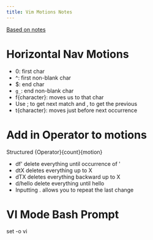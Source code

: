 ```yaml
---
title: Vim Motions Notes
---
```


[Based on
notes](https://www.barbarianmeetscoding.com/boost-your-coding-fu-with-vscode-and-vim/moving-blazingly-fast-with-the-core-vim-motions/)

# Horizontal Nav Motions

- 0: first char
- \^: first non-blank char
- \$: end char
- `g_`: end non-blank char
- f{character}: moves us to that char
- Use ; to get next match and , to get the previous
- t{character}: moves just before next occurrence

# Add in Operator to motions

Structured {Operator}{count}{motion}

- df\' delete everything until occurrence of \'
- dtX deletes everything up to X
- dTX deletes everything backward up to X
- d/hello delete everything until hello
- Inputting . allows you to repeat the last change

# VI Mode Bash Prompt

set -o vi
